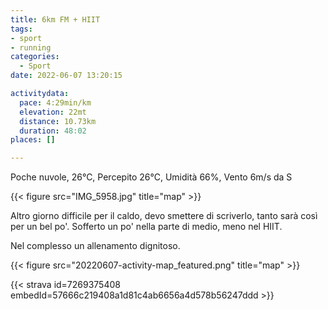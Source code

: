 ```yaml
---
title: 6km FM + HIIT
tags:
- sport
- running
categories: 
  - Sport
date: 2022-06-07 13:20:15

activitydata:
  pace: 4:29min/km
  elevation: 22mt
  distance: 10.73km
  duration: 48:02
places: []

---
```


Poche nuvole, 26°C, Percepito 26°C, Umidità 66%, Vento 6m/s da S

{{< figure src="IMG_5958.jpg" title="map" >}}

<!--more-->

Altro giorno difficile per il caldo, devo smettere di scriverlo, tanto sarà così per un bel po'.
Sofferto un po' nella parte di medio, meno nel HIIT.

Nel complesso un allenamento dignitoso.

{{<  figure src="20220607-activity-map_featured.png" title="map" >}}

{{< strava id=7269375408 embedId=57666c219408a1d81c4ab6656a4d578b56247ddd >}}
